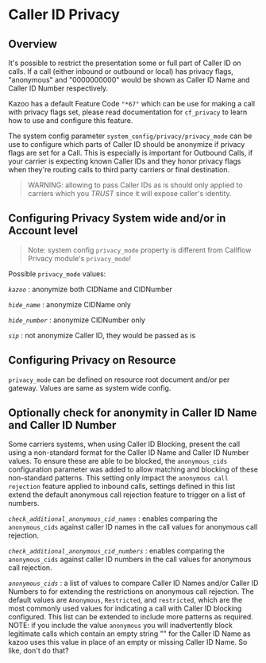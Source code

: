 # Caller ID Privacy

## Overview

It's possible to restrict the presentation some or full part of Caller ID on calls. If a call (either inbound or outbound or local) has privacy flags, "anonymous" and "0000000000" would be shown as Caller ID Name and Caller ID Number respectively.

Kazoo has a default Feature Code `"*67"` which can be use for making a call with privacy flags set, please read documentation for `cf_privacy` to learn how to use and configure this feature.

The system config parameter `system_config/privacy/privacy_mode` can be use to configure which parts of Caller ID should be anonymize if privacy flags are set for a Call. This is especially is important for Outbound Calls, if your carrier is expecting known Caller IDs and they honor privacy flags when they're routing calls to third party carriers or final destination.

> WARNING: allowing to pass Caller IDs as is should only applied to carriers which you *TRUST* since it will expose caller's identity.

## Configuring Privacy System wide and/or in Account level

> Note: system config `privacy_mode` property is different from Callflow Privacy module's `privacy_mode`!

Possible `privacy_mode` values:

*`kazoo`*
:   anonymize both CIDName and CIDNumber

*`hide_name`*
:   anonymize CIDName only

*`hide_number`*
:   anonymize CIDNumber only

*`sip`*
:   not anonymize Caller ID, they would be passed as is

## Configuring Privacy on Resource

`privacy_mode` can be defined on resource root document and/or per gateway. Values are same as system wide config.

## Optionally check for anonymity in Caller ID Name and Caller ID Number

Some carriers systems, when using Caller ID Blocking, present the call using a non-standard format for the Caller ID Name and Caller ID Number values. To ensure these are able to be blocked, the `anonymous_cids` configuration parameter was added to allow matching and blocking of these non-standard patterns. This setting only impact the `anonymous call rejection` feature applied to inbound calls, settings defined in this list extend the default anonymous call rejection feature to trigger on a list of numbers.

*`check_additional_anonymous_cid_names`*
:   enables comparing the `anonymous_cids` against caller ID names in the call values for anonymous call rejection.

*`check_additional_anonymous_cid_numbers`*
:   enables comparing the `anonymous_cids` against caller ID numbers in the call values for anonymous call rejection.

*`anonymous_cids`*
:   a list of values to compare Caller ID Names and/or Caller ID Numbers to for extending the restrictions on anonymous call rejection. The default values are `Anonymous`, `Restricted`, and `restricted`, which are the most commonly used values for indicating a call with Caller ID blocking configured. This list can be extended to include more patterns as required. NOTE: if you include the value `anonymous` you will inadvertently block legitimate calls which contain an empty string "" for the Caller ID Name as kazoo uses this value in place of an empty or missing Caller ID Name. So like, don't do that?
